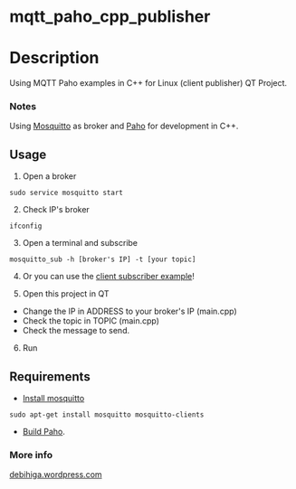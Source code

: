 # mqtt_paho_cpp_publisher

# Description
Using MQTT Paho examples in C++ for Linux (client publisher)
QT Project.

### Notes
Using [Mosquitto](http://mosquitto.org/) as broker and [Paho](http://www.eclipse.org/paho/) for development in C++.

## Usage 
1) Open a broker
```
sudo service mosquitto start 
```
2) Check IP's broker
```
ifconfig
```
3) Open a terminal and subscribe
```
mosquitto_sub -h [broker's IP] -t [your topic]
```
4) Or you can use the [client subscriber example](https://github.com/debihiga/mqtt_paho_cpp_subscriber)!

5) Open this project in QT
  - Change the IP in ADDRESS to your broker's IP (main.cpp)
  - Check the topic in TOPIC (main.cpp)
  - Check the message to send.

6) Run

## Requirements
- [Install mosquitto](http://mosquitto.org/download/)
```
sudo apt-get install mosquitto mosquitto-clients
```
- [Build Paho](http://www.eclipse.org/paho/clients/cpp/).

### More info
[debihiga.wordpress.com](https://debihiga.wordpress.com/)
